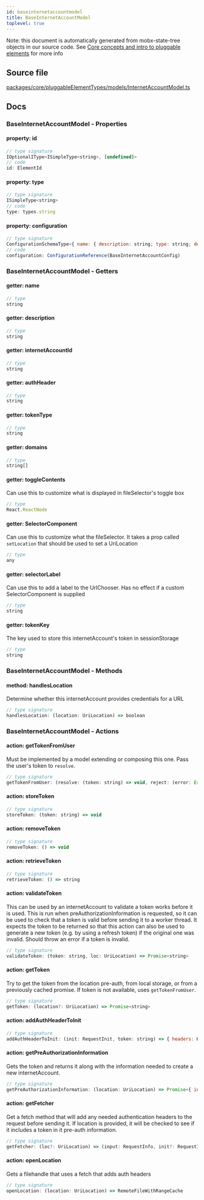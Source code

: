 ```yaml
---
id: baseinternetaccountmodel
title: BaseInternetAccountModel
toplevel: true
---
```



Note: this document is automatically generated from mobx-state-tree objects in
our source code. See [Core concepts and intro to pluggable
elements](/docs/developer_guide/) for more info



## Source file

[packages/core/pluggableElementTypes/models/InternetAccountModel.ts](https://github.com/GMOD/jbrowse-components/blob/main/packages/core/pluggableElementTypes/models/InternetAccountModel.ts)


## Docs






### BaseInternetAccountModel - Properties
#### property: id



```js
// type signature
IOptionalIType<ISimpleType<string>, [undefined]>
// code
id: ElementId
```

#### property: type



```js
// type signature
ISimpleType<string>
// code
type: types.string
```

#### property: configuration



```js
// type signature
ConfigurationSchemaType<{ name: { description: string; type: string; defaultValue: string; }; description: { description: string; type: string; defaultValue: string; }; authHeader: { description: string; type: string; defaultValue: string; }; tokenType: { ...; }; domains: { ...; }; }, ConfigurationSchemaOptions<...>>
// code
configuration: ConfigurationReference(BaseInternetAccountConfig)
```


### BaseInternetAccountModel - Getters
#### getter: name



```js
// type
string
```

#### getter: description



```js
// type
string
```

#### getter: internetAccountId



```js
// type
string
```

#### getter: authHeader



```js
// type
string
```

#### getter: tokenType



```js
// type
string
```

#### getter: domains



```js
// type
string[]
```

#### getter: toggleContents

Can use this to customize what is displayed in fileSelector's toggle box

```js
// type
React.ReactNode
```

#### getter: SelectorComponent

Can use this to customize what the fileSelector. It takes a prop called
`setLocation` that should be used to set a UriLocation

```js
// type
any
```

#### getter: selectorLabel

Can use this to add a label to the UrlChooser. Has no effect if a custom
SelectorComponent is supplied

```js
// type
string
```

#### getter: tokenKey

The key used to store this internetAccount's token in sessionStorage

```js
// type
string
```


### BaseInternetAccountModel - Methods
#### method: handlesLocation

Determine whether this internetAccount provides credentials for a URL

```js
// type signature
handlesLocation: (location: UriLocation) => boolean
```


### BaseInternetAccountModel - Actions
#### action: getTokenFromUser

Must be implemented by a model extending or composing this one. Pass the
user's token to `resolve`.

```js
// type signature
getTokenFromUser: (resolve: (token: string) => void, reject: (error: Error) => void) => void
```

#### action: storeToken



```js
// type signature
storeToken: (token: string) => void
```

#### action: removeToken



```js
// type signature
removeToken: () => void
```

#### action: retrieveToken



```js
// type signature
retrieveToken: () => string
```

#### action: validateToken

This can be used by an internetAccount to validate a token works before
it is used. This is run when preAuthorizationInformation is requested, so
it can be used to check that a token is valid before sending it to a
worker thread. It expects the token to be returned so that this action
can also be used to generate a new token (e.g. by using a refresh token)
if the original one was invalid. Should throw an error if a token is
invalid.

```js
// type signature
validateToken: (token: string, loc: UriLocation) => Promise<string>
```

#### action: getToken

Try to get the token from the location pre-auth, from local storage,
or from a previously cached promise. If token is not available, uses
`getTokenFromUser`.

```js
// type signature
getToken: (location?: UriLocation) => Promise<string>
```

#### action: addAuthHeaderToInit



```js
// type signature
addAuthHeaderToInit: (init: RequestInit, token: string) => { headers: Headers; body?: BodyInit; cache?: RequestCache; credentials?: RequestCredentials; ... 8 more ...; window?: null; }
```

#### action: getPreAuthorizationInformation

Gets the token and returns it along with the information needed to
create a new internetAccount.

```js
// type signature
getPreAuthorizationInformation: (location: UriLocation) => Promise<{ internetAccountType: string; authInfo: { token: string; configuration: any; }; }>
```

#### action: getFetcher

Get a fetch method that will add any needed authentication headers to
the request before sending it. If location is provided, it will be
checked to see if it includes a token in it pre-auth information.

```js
// type signature
getFetcher: (loc?: UriLocation) => (input: RequestInfo, init?: RequestInit) => Promise<Response>
```

#### action: openLocation

Gets a filehandle that uses a fetch that adds auth headers

```js
// type signature
openLocation: (location: UriLocation) => RemoteFileWithRangeCache
```


